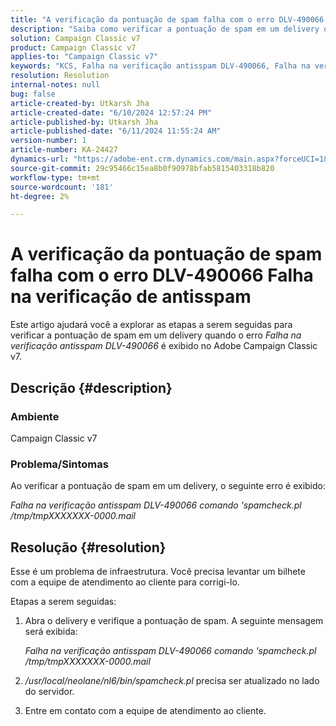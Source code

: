 ```yaml
---
title: "A verificação da pontuação de spam falha com o erro DLV-490066 Falha na verificação de antisspam"
description: "Saiba como verificar a pontuação de spam em um delivery quando o erro DLV-490066 Anti-spam checking failed é exibido."
solution: Campaign Classic v7
product: Campaign Classic v7
applies-to: "Campaign Classic v7"
keywords: "KCS, Falha na verificação antisspam DLV-490066, Falha na verificação de pontuação de spam, Pontuação de spam"
resolution: Resolution
internal-notes: null
bug: false
article-created-by: Utkarsh Jha
article-created-date: "6/10/2024 12:57:24 PM"
article-published-by: Utkarsh Jha
article-published-date: "6/11/2024 11:55:24 AM"
version-number: 1
article-number: KA-24427
dynamics-url: "https://adobe-ent.crm.dynamics.com/main.aspx?forceUCI=1&pagetype=entityrecord&etn=knowledgearticle&id=e7a2b5fa-2827-ef11-840a-002248084fbb"
source-git-commit: 29c95466c15ea8b0f90978bfab5815403318b820
workflow-type: tm+mt
source-wordcount: '181'
ht-degree: 2%

---
```


# A verificação da pontuação de spam falha com o erro DLV-490066 Falha na verificação de antisspam


Este artigo ajudará você a explorar as etapas a serem seguidas para verificar a pontuação de spam em um delivery quando o erro *Falha na verificação antisspam DLV-490066* é exibido no Adobe Campaign Classic v7.

## Descrição {#description}


### Ambiente 

Campaign Classic v7

### Problema/Sintomas

Ao verificar a pontuação de spam em um delivery, o seguinte erro é exibido:

*Falha na verificação antisspam DLV-490066 comando &#39;spamcheck.pl /tmp/tmpXXXXXXX-0000.mail*


## Resolução {#resolution}


Esse é um problema de infraestrutura. Você precisa levantar um bilhete com a equipe de atendimento ao cliente para corrigi-lo.

Etapas a serem seguidas:

1. Abra o delivery e verifique a pontuação de spam. A seguinte mensagem será exibida:

   *Falha na verificação antisspam DLV-490066 comando &#39;spamcheck.pl /tmp/tmpXXXXXXX-0000.mail*
2. */usr/local/neolane/nl6/bin/spamcheck.pl* precisa ser atualizado no lado do servidor.
3. Entre em contato com a equipe de atendimento ao cliente.

